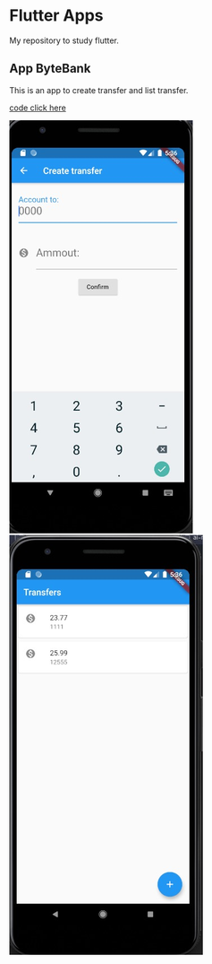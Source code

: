 # Flutter Apps


My repository to study flutter.



## App ByteBank

This is an app to create transfer and list transfer.

[code click here](./bytebank)

![app](bytebank-create.jpeg)
![app_transfer](bytebank-transfer.jpeg)
